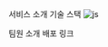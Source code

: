 서비스 소개
기술 스택
![js](https://img.shields.io/badge/JavaScript-F7DF1E?style=for-the-badge&logo=JavaScript&logoColor=white)

팀원 소개
배포 링크
